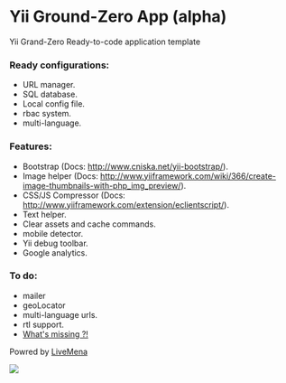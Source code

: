 Yii Ground-Zero App (alpha)
=========
Yii Grand-Zero Ready-to-code application template

### Ready configurations:
- URL manager.
- SQL database.
- Local config file.
- rbac system.
- multi-language.

### Features:
- Bootstrap (Docs: http://www.cniska.net/yii-bootstrap/).
- Image helper (Docs: http://www.yiiframework.com/wiki/366/create-image-thumbnails-with-php_img_preview/).
- CSS/JS Compressor (Docs: http://www.yiiframework.com/extension/eclientscript/).
- Text helper.
- Clear assets and cache commands.
- mobile detector.
- Yii debug toolbar.
- Google analytics.

### To do:
- mailer
- geoLocator
- multi-language urls.
- rtl support.
- [What's missing ?!](https://github.com/livemena/Yii-GZero/issues/new)

Powred by [LiveMena](https://livemena.com/)

![](http://www.livemena.com/img/LIVEmena_logo_new.png)

